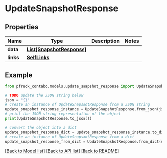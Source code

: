 # UpdateSnapshotResponse


## Properties

Name | Type | Description | Notes
------------ | ------------- | ------------- | -------------
**data** | [**List[SnapshotResponse]**](SnapshotResponse.md) |  | 
**links** | [**SelfLinks**](SelfLinks.md) |  | 

## Example

```python
from pfruck_contabo.models.update_snapshot_response import UpdateSnapshotResponse

# TODO update the JSON string below
json = "{}"
# create an instance of UpdateSnapshotResponse from a JSON string
update_snapshot_response_instance = UpdateSnapshotResponse.from_json(json)
# print the JSON string representation of the object
print(UpdateSnapshotResponse.to_json())

# convert the object into a dict
update_snapshot_response_dict = update_snapshot_response_instance.to_dict()
# create an instance of UpdateSnapshotResponse from a dict
update_snapshot_response_from_dict = UpdateSnapshotResponse.from_dict(update_snapshot_response_dict)
```
[[Back to Model list]](../README.md#documentation-for-models) [[Back to API list]](../README.md#documentation-for-api-endpoints) [[Back to README]](../README.md)


